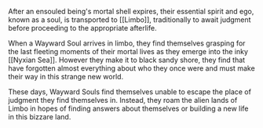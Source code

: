 After an ensouled being's mortal shell expires, their essential spirit and ego, known as a soul, is transported to [[Limbo]], traditionally to await judgment before proceeding to the appropriate afterlife.

When a Wayward Soul arrives in limbo, they find themselves grasping for the last fleeting moments of their mortal lives as they emerge into the inky [[Nyxian Sea]]. However they make it to black sandy shore, they find that have forgotten almost everything about who they once were and must make their way in this strange new world.

These days, Wayward Souls find themselves unable to escape the place of judgment they find themselves in. Instead, they roam the alien lands of Limbo in hopes of finding answers about themselves or building a new life in this bizzare land.